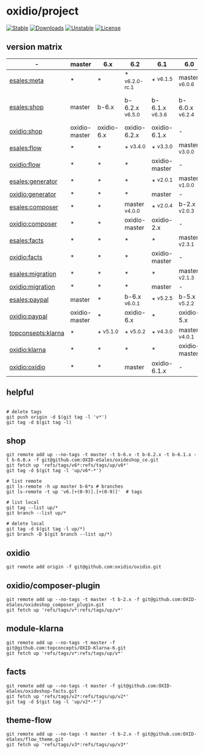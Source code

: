# oxidio/project

[![Stable](https://poser.pugx.org/oxidio/project/version)](https://packagist.org/packages/oxidio/project)
[![Downloads](https://poser.pugx.org/oxidio/project/downloads)](https://packagist.org/packages/oxidio/project)
[![Unstable](https://poser.pugx.org/oxidio/project/v/unstable)](https://packagist.org/packages/oxidio/project)
[![License](https://poser.pugx.org/oxidio/project/license)](https://packagist.org/packages/oxidio/project)

## version matrix

| - | master | 6.x | 6.2 | 6.1 | 6.0 | 4.10 |
|---|---|---|---|---|---|---|
| [esales:meta](https://packagist.org/packages/oxid-esales/oxideshop-metapackage-ce) | * | * | * <sup>v6.2.0-rc.1</sup> | * <sup>v6.1.5</sup> | master <sup>v6.0.6</sup> | - |
| [esales:shop](https://packagist.org/packages/oxid-esales/oxideshop-ce) | master | b-6.x | b-6.2.x <sup>v6.5.0</sup> | b-6.1.x <sup>v6.3.6</sup> | b-6.0.x <sup>v6.2.4</sup> | b-5.3-ce <sup>v4.10.8</sup> |
| [oxidio:shop](https://packagist.org/packages/oxidio/shop) | oxidio-master | oxidio-6.x | oxidio-6.2.x | oxidio-6.1.x | - | - |
| [esales:flow](https://packagist.org/packages/oxid-esales/flow-theme) | * | * | * <sup>v3.4.0</sup> | * <sup>v3.3.0</sup> | master <sup>v3.0.0</sup> | ? |
| [oxidio:flow](https://packagist.org/packages/oxidio/theme-flow) | * | * | * | oxidio-master | - | - |
| [esales:generator](https://packagist.org/packages/oxid-esales/oxideshop-unified-namespace-generator) | * | * | * | * <sup>v2.0.1</sup> | master <sup>v1.0.0</sup> | ? |
| [oxidio:generator](https://packagist.org/packages/oxidio/unified-namespace-generator) | * | * | * | master | - | - |
| [esales:composer](https://packagist.org/packages/oxid-esales/oxideshop-composer-plugin) | * | * | master <sup>v4.0.0</sup> | * <sup>v2.0.4</sup> | b-2.x <sup>v2.0.3</sup> | ? |
| [oxidio:composer](https://packagist.org/packages/oxidio/composer-plugin) | * | * | oxidio-master | oxidio-2.x | - | - |
| [esales:facts](https://packagist.org/packages/oxid-esales/oxideshop-facts) | * | * | * | * | master <sup>v2.3.1</sup> | ? |
| [oxidio:facts](https://packagist.org/packages/oxidio/facts) | * | * | * | oxidio-master | - | - |
| [esales:migration](https://packagist.org/packages/oxid-esales/oxideshop-doctrine-migration-wrapper) | * | * | * | * | master <sup>v2.1.3</sup> | ? |
| [oxidio:migration](https://packagist.org/packages/oxidio/doctrine-migration-wrapper) | * | * | * | master | - | - |
| [esales:paypal](https://packagist.org/packages/oxid-esales/paypal-module) | master | * | b-6.x <sup>v6.0.1</sup> | * <sup>v5.2.5</sup> | b-5.x <sup>v5.2.2</sup> | - |
| [oxidio:paypal](https://packagist.org/packages/oxidio/module-paypal) | oxidio-master | * | oxidio-6.x | * | oxidio-5.x | - |
| [topconsepts:klarna](https://packagist.org/packages/topconcepts/oxid-klarna-6) | * | * <sup>v5.1.0</sup> | * <sup>v5.0.2</sup> | * <sup>v4.3.0</sup> | master <sup>v4.0.1</sup> | - |
| [oxidio:klarna](https://packagist.org/packages/oxidio/module-klarna) | * | * | * | * | oxidio-master | - |
| [oxidio:oxidio](https://packagist.org/packages/oxidio/oxidio) | * | * | master | oxidio-6.1.x | - | - |


## helpful

```shell script

# delete tags
git push origin -d $(git tag -l 'v*')
git tag -d $(git tag -l)
```

## shop

```shell script
git remote add up --no-tags -t master -t b-6.x -t b-6.2.x -t b-6.1.x -t b-6.0.x -f git@github.com:OXID-eSales/oxideshop_ce.git
git fetch up 'refs/tags/v6*:refs/tags/up/v6*'
git tag -d $(git tag -l 'up/v6*-*')

# list remote
git ls-remote -h up master b-6*x # branches
git ls-remote -t up 'v6.[+(0-9)].[+(0-9)]'  # tags

# list local
git tag --list up/*
git branch --list up/*

# delete local
git tag -d $(git tag -l up/*)
git branch -D $(git branch --list up/*)
```

## oxidio
```shell script
git remote add origin -f git@github.com:oxidio/oxidio.git
```

## oxidio/composer-plugin
```shell script
git remote add up --no-tags -t master -t b-2.x -f git@github.com:OXID-eSales/oxideshop_composer_plugin.git
git fetch up 'refs/tags/v*:refs/tags/up/v*'
```

## module-klarna
```shell script
git remote add up --no-tags -t master -f git@github.com:topconcepts/OXID-Klarna-6.git
git fetch up 'refs/tags/v*:refs/tags/up/v*'
```

## facts
```shell script
git remote add up --no-tags -t master -f git@github.com:OXID-eSales/oxideshop-facts.git
git fetch up 'refs/tags/v2*:refs/tags/up/v2*'
git tag -d $(git tag -l 'up/v2*-*')
```

## theme-flow
```shell script
git remote add up --no-tags -t master -t b-2.x -f git@github.com:OXID-eSales/flow_theme.git
git fetch up 'refs/tags/v3*:refs/tags/up/v3*'
```
